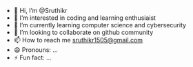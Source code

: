 - 👋 Hi, I’m @Sruthikr
- 👀 I’m interested in coding and learning enthusiaist
- 🌱 I’m currently learning computer science and cybersecurity
- 💞️ I’m looking to collaborate on github community
- 📫 How to reach me sruthikr1505@gmail.com
- 😄 Pronouns: ...
- ⚡ Fun fact: ...

<!---
Sruthikr1505/Sruthikr1505 is a ✨ special ✨ repository because its `README.md` (this file) appears on your GitHub profile.
You can click the Preview link to take a look at your changes.
--->
